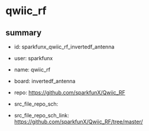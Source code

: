 # qwiic_rf
 
## summary 
* id: sparkfunx_qwiic_rf_invertedf_antenna
* user: sparkfunx
* name: qwiic_rf
* board: invertedf_antenna
* repo: https://github.com/sparkfunX/Qwiic_RF



* src_file_repo_sch: 
* src_file_repo_sch_link: https://github.com/sparkfunX/Qwiic_RF/tree/master/






